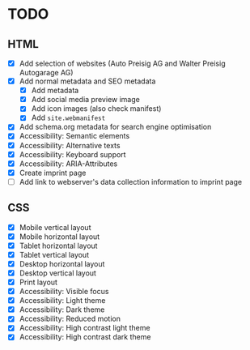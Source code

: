 # TODO

## HTML

- [x] Add selection of websites (Auto Preisig AG and Walter Preisig Autogarage AG)
- [x] Add normal metadata and SEO metadata
  - [x] Add metadata
  - [x] Add social media preview image
  - [x] Add icon images (also check manifest)
  - [x] Add `site.webmanifest`
- [x] Add schema.org metadata for search engine optimisation
- [x] Accessibility: Semantic elements
- [x] Accessibility: Alternative texts
- [x] Accessibility: Keyboard support
- [x] Accessibility: ARIA-Attributes
- [x] Create imprint page
- [ ] Add link to webserver's data collection information to imprint page

## CSS

- [x] Mobile vertical layout
- [x] Mobile horizontal layout
- [x] Tablet horizontal layout
- [x] Tablet vertical layout
- [x] Desktop horizontal layout
- [x] Desktop vertical layout
- [x] Print layout
- [x] Accessibility: Visible focus
- [x] Accessibility: Light theme
- [x] Accessibility: Dark theme
- [x] Accessibility: Reduced motion
- [x] Accessibility: High contrast light theme
- [x] Accessibility: High contrast dark theme
